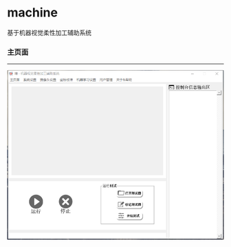 # machine
基于机器视觉柔性加工辅助系统

### 主页面
- - -

![picture not loaded](https://github.com/SputnikPH/machine/blob/master/show/home.png)

